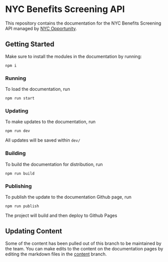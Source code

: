 # NYC Benefits Screening API

This repository contains the documentation for the NYC Benefits Screening API managed by [NYC Opportunity](nyc.gov/opportuntiy).

## Getting Started
Make sure to install the modules in the documentation by running:
```
npm i
```
### Running
To load the documentation, run
```
npm run start
```

### Updating
To make updates to the documentation, run
```
npm run dev
```
All updates will be saved within `dev/`

### Building
To build the documentation for distribution, run
```
npm run build
```

### Publishing
To publish the update to the documentation Github page, run
```
npm run publish
```
The project will build and then deploy to Github Pages

## Updating Content
Some of the content has been pulled out of this branch to be maintained by the team. You can make edits to the content on the documentation pages by editing the markdown files in the [content](https://github.com/CityOfNewYork/screeningapi-docs/tree/content) branch.